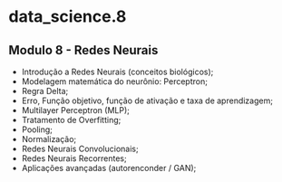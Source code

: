 # data_science.8
## Modulo 8 - Redes Neurais
- Introdução a Redes Neurais (conceitos biológicos);
- Modelagem matemática do neurônio: Perceptron;
- Regra Delta;
- Erro, Função objetivo, função de ativação e taxa de aprendizagem;
- Multilayer Perceptron (MLP);
- Tratamento de Overfitting;
- Pooling;
- Normalização;
- Redes Neurais Convolucionais;
- Redes Neurais Recorrentes;
- Aplicações avançadas (autorenconder / GAN);
